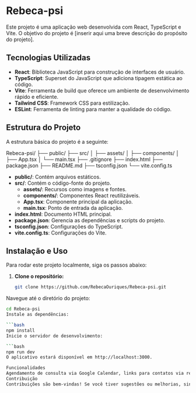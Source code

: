 # Rebeca-psi

Este projeto é uma aplicação web desenvolvida com React, TypeScript e Vite. O objetivo do projeto é [inserir aqui uma breve descrição do propósito do projeto].

## Tecnologias Utilizadas

- **React**: Biblioteca JavaScript para construção de interfaces de usuário.
- **TypeScript**: Superset do JavaScript que adiciona tipagem estática ao código.
- **Vite**: Ferramenta de build que oferece um ambiente de desenvolvimento rápido e eficiente.
- **Tailwind CSS**: Framework CSS para estilização.
- **ESLint**: Ferramenta de linting para manter a qualidade do código.

## Estrutura do Projeto

A estrutura básica do projeto é a seguinte:

Rebeca-psi/ ├── public/ ├── src/ │ ├── assets/ │ ├── components/ │ ├── App.tsx │ └── main.tsx ├── .gitignore ├── index.html ├── package.json ├── README.md ├── tsconfig.json └── vite.config.ts

- **public/**: Contém arquivos estáticos.
- **src/**: Contém o código-fonte do projeto.
  - **assets/**: Recursos como imagens e fontes.
  - **components/**: Componentes React reutilizáveis.
  - **App.tsx**: Componente principal da aplicação.
  - **main.tsx**: Ponto de entrada da aplicação.
- **index.html**: Documento HTML principal.
- **package.json**: Gerencia as dependências e scripts do projeto.
- **tsconfig.json**: Configurações do TypeScript.
- **vite.config.ts**: Configurações do Vite.

## Instalação e Uso

Para rodar este projeto localmente, siga os passos abaixo:

1. **Clone o repositório:**

   ```bash
   git clone https://github.com/RebecaOuriques/Rebeca-psi.git
Navegue até o diretório do projeto:

 ```bash
cd Rebeca-psi
Instale as dependências:

 ```bash
npm install
Inicie o servidor de desenvolvimento:

 ```bash
npm run dev
O aplicativo estará disponível em http://localhost:3000.

Funcionalidades
Agendamento de consulta via Google Calendar, links para contatos via rede social como Instagram
Contribuição
Contribuições são bem-vindas! Se você tiver sugestões ou melhorias, sinta-se à vontade para abrir uma issue ou enviar um pull request.


